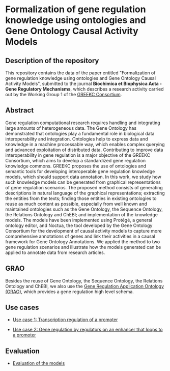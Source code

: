 # Formalization of gene regulation knowledge using ontologies and Gene Ontology Causal Activity Models

## Description of the repository
This repository contains the data of the paper entitled "Formalization of gene regulation knowledge using ontologies and Gene Ontology Causal Activity Models", submitted to the journal **Biochimica et Biophysica Acta - Gene Regulatory Mechanisms**, which describes a research activity carried out by the Working Group 1 of the [GREEKC Consortium](https://www.greekc.org). 

## Abstract
Gene regulation computational research requires handling and integrating large amounts of heterogeneous data. The Gene Ontology has demonstrated that ontologies play a fundamental role in biological data interoperability and integration. Ontologies help to express data and knowledge in a machine processable way, which enables complex querying and advanced exploitation of distributed data. Contributing to improve data interoperability in gene regulation is a major objective of the GREEKC Consortium, which aims to develop a standardized gene regulation knowledge commons. GREEKC proposes the use of ontologies and semantic tools for developing interoperable gene regulation knowledge models, which should support data annotation. In this work, we study how such knowledge models can be generated from graphical representations of gene regulation scenarios. The proposed method consists of generating descriptions in natural language of the graphical representations; extracting the entities from the texts; finding those entities in existing ontologies to reuse as much content as possible, especially from well known and maintained ontologies such as the Gene Ontology, the Sequence Ontology, the Relations Ontology and ChEBI; and implementation of the knowledge models. The models have been implemented using Protégé, a general ontology editor, and Noctua, the tool developed by the Gene Ontology Consortium for the development of causal activity models to capture more comprehensive annotations of genes and link their activities in a causal framework for Gene Ontology Annotations. We applied the method to two gene regulation scenarios and illustrate how the models generated can be applied to annotate data from research articles.

## GRAO

Besides the reuse of Gene Ontology, the Sequence Ontology, the Relations Ontology and ChEBI, we also use the [Gene Regulation Application Ontology (GRAO)](https://github.com/jesualdotomasfernandezbreis/greekc/tree/main/grao/readme.md), which provides a gene regulation high level schema. 

## Use cases

* [Use case 1: Transcription regulation of a promoter](https://github.com/jesualdotomasfernandezbreis/greekc/tree/main/usecase1/readme.md)


* [Use case 2: Gene regulation by regulators on an enhancer that loops to a promoter](https://github.com/jesualdotomasfernandezbreis/greekc/tree/main/usecase2/readme.md)

## Evaluation

* [Evaluation of the models](https://github.com/jesualdotomasfernandezbreis/greekc/tree/main/evaluation/readme.md)
